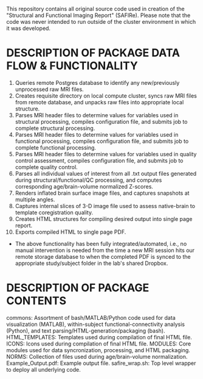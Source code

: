 This repository contains all original source code used in creation of the "Structural and Functional Imaging Report" (SAFIRe). Please note that the code was never intended to run outside of the cluster environment in which it was developed.

# DESCRIPTION OF PACKAGE DATA FLOW & FUNCTIONALITY

 1. Queries remote Postgres database to identify any new/previously unprocessed raw MRI files.
 2. Creates requisite directory on local compute cluster, syncs raw MRI files from remote database, and unpacks raw files into appropriate local structure.
 3. Parses MRI header files to determine values for variables used in structural processing, compiles configuration file, and submits job to complete structural processing.
 4. Parses MRI header files to determine values for variables used in functional processing, compiles configuration file, and submits job to complete functional processing.
 5. Parses MRI header files to determine values for variables used in quality control assessment, compiles configuration file, and submits job to complete quality control.
 6. Parses all individual values of interest from all .txt output files generated during structural/functional/QC processing, and computes corresponding age/brain-volume normalized Z-scores.
 7. Renders inflated brain surface image files, and captures snapshots at multiple angles.
 8. Captures internal slices of 3-D image file used to assess native-brain to template coregistration quality.
 9. Creates HTML structures for compiling desired output into single page report.
10. Exports compiled HTML to single page PDF.   

* The above functionality has been fully integrated/automated, i.e., no manual intervention is needed from the time a new MRI session hits our remote storage database to when the completed PDF is synced to the appropriate study/subject folder in the lab's shared Dropbox.


# DESCRIPTION OF PACKAGE CONTENTS

commons: Assortment of bash/MATLAB/Python code used for data visualization (MATLAB), within-subject functional-connectivity analysis (Python), and text parsing/HTML-generation/packaging (bash).
HTML_TEMPLATES: Templates used during compilation of final HTML file.
ICONS: Icons used during compilation of final HTML file.
MODULES: Core modules used for data syncronization, processing, and HTML packaging.
NORMS: Collection of files used during age/brain-volume normalization.
Example_Output.pdf: Example output file.
safire_wrap.sh: Top level wrapper to deploy all underlying code.

